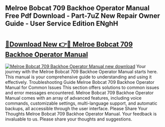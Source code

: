 ## Melroe Bobcat 709 Backhoe Operator Manual Free Pdf Download - Part-7uZ New Repair Owner Guide - User Service Edition ENghH

# <h2><a href="http://bc5475.oget.top/?id=Melroe+Bobcat+709+Backhoe+Operator+Manual">🔗Download New 👉🔴 Melroe Bobcat 709 Backhoe Operator Manual</a></h2>

[![Melroe Bobcat 709 Backhoe Operator Manual new download](https://i.imgur.com/5g1atiW.png)](http://bc5475.oget.top/?id=Melroe+Bobcat+709+Backhoe+Operator+Manual)
Your journey with the Melroe Bobcat 709 Backhoe Operator Manual starts here. This manual is your comprehensive guide to understanding and using it effectively. Troubleshooting Guide Melroe Bobcat 709 Backhoe Operator Manual for Common Issues This section offers solutions to common issues and error messages encountered. Melroe Bobcat 709 Backhoe Operator Manual comes with an array of advanced features, including voice commands, customizable settings, multi-language support, and automatic backups, all accessible through the user interface. Please Share Your Thoughts Melroe Bobcat 709 Backhoe Operator Manual. Your feedback is invaluable to us. Please share your thoughts and suggestions.
